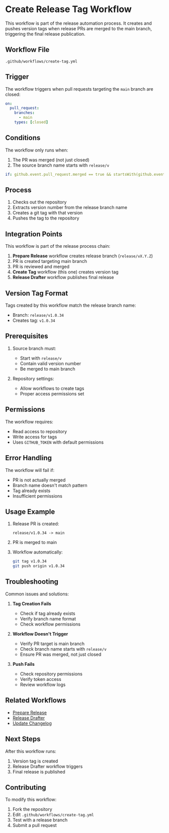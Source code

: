 # Create Release Tag Workflow

This workflow is part of the release automation process. It creates and pushes version tags when release PRs are merged to the main branch, triggering the final release publication.

## Workflow File

`.github/workflows/create-tag.yml`

## Trigger

The workflow triggers when pull requests targeting the `main` branch are closed:

```yaml
on:
  pull_request:
    branches:
      - main
    types: [closed]
```

## Conditions

The workflow only runs when:

1. The PR was merged (not just closed)
2. The source branch name starts with `release/v`

```yaml
if: github.event.pull_request.merged == true && startsWith(github.event.pull_request.head.ref, 'release/v')
```

## Process

1. Checks out the repository
2. Extracts version number from the release branch name
3. Creates a git tag with that version
4. Pushes the tag to the repository

## Integration Points

This workflow is part of the release process chain:

1. **Prepare Release** workflow creates release branch (`release/vX.Y.Z`)
2. PR is created targeting main branch
3. PR is reviewed and merged
4. **Create Tag** workflow (this one) creates version tag
5. **Release Drafter** workflow publishes final release

## Version Tag Format

Tags created by this workflow match the release branch name:

- Branch: `release/v1.0.34`
- Creates tag: `v1.0.34`

## Prerequisites

1. Source branch must:
   - Start with `release/v`
   - Contain valid version number
   - Be merged to main branch

2. Repository settings:
   - Allow workflows to create tags
   - Proper access permissions set

## Permissions

The workflow requires:

- Read access to repository
- Write access for tags
- Uses `GITHUB_TOKEN` with default permissions

## Error Handling

The workflow will fail if:

- PR is not actually merged
- Branch name doesn't match pattern
- Tag already exists
- Insufficient permissions

## Usage Example

1. Release PR is created:

   ```
   release/v1.0.34 -> main
   ```

2. PR is merged to main

3. Workflow automatically:

   ```bash
   git tag v1.0.34
   git push origin v1.0.34
   ```

## Troubleshooting

Common issues and solutions:

1. **Tag Creation Fails**
   - Check if tag already exists
   - Verify branch name format
   - Check workflow permissions

2. **Workflow Doesn't Trigger**
   - Verify PR target is main branch
   - Check branch name starts with `release/v`
   - Ensure PR was merged, not just closed

3. **Push Fails**
   - Check repository permissions
   - Verify token access
   - Review workflow logs

## Related Workflows

- [Prepare Release](prepare-release.md)
- [Release Drafter](release-drafter.md)
- [Update Changelog](update-changelog.md)

## Next Steps

After this workflow runs:

1. Version tag is created
2. Release Drafter workflow triggers
3. Final release is published

## Contributing

To modify this workflow:

1. Fork the repository
2. Edit `.github/workflows/create-tag.yml`
3. Test with a release branch
4. Submit a pull request